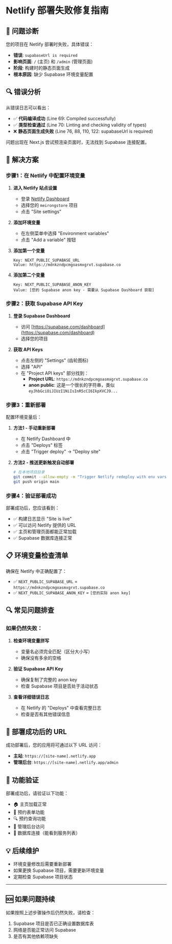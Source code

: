 # Netlify 部署失败修复指南

## 🚨 问题诊断

您的项目在 Netlify 部署时失败，具体错误：
- **错误**: `supabaseUrl is required`
- **影响页面**: `/` (主页) 和 `/admin` (管理页面)
- **阶段**: 构建时的静态页面生成
- **根本原因**: 缺少 Supabase 环境变量配置

## 🔍 错误分析

从错误日志可以看出：
- ✅ **代码编译成功** (Line 69: Compiled successfully)
- ✅ **类型检查通过** (Line 70: Linting and checking validity of types)
- ❌ **静态页面生成失败** (Line 76, 88, 110, 122: supabaseUrl is required)

问题出现在 Next.js 尝试预渲染页面时，无法找到 Supabase 连接配置。

## 🔧 解决方案

### 步骤1：在 Netlify 中配置环境变量

1. **进入 Netlify 站点设置**
   - 登录 [Netlify Dashboard](https://app.netlify.com/)
   - 选择您的 `meirongstore` 项目
   - 点击 "Site settings"

2. **添加环境变量**
   - 在左侧菜单中选择 "Environment variables"
   - 点击 "Add a variable" 按钮

3. **添加第一个变量**
   ```
   Key: NEXT_PUBLIC_SUPABASE_URL
   Value: https://mdnkzndpcmgoasmxgrxt.supabase.co
   ```

4. **添加第二个变量**
   ```
   Key: NEXT_PUBLIC_SUPABASE_ANON_KEY
   Value: [您的 Supabase anon key - 需要从 Supabase Dashboard 获取]
   ```

### 步骤2：获取 Supabase API Key

1. **登录 Supabase Dashboard**
   - 访问 [https://supabase.com/dashboard](https://supabase.com/dashboard)
   - 选择您的项目

2. **获取 API Keys**
   - 点击左侧的 "Settings" (齿轮图标)
   - 选择 "API"
   - 在 "Project API keys" 部分找到：
     - **Project URL**: `https://mdnkzndpcmgoasmxgrxt.supabase.co`
     - **anon public**: 这是一个很长的字符串，类似 `eyJhbGciOiJIUzI1NiIsInR5cCI6IkpXVCJ9...`

### 步骤3：重新部署

配置环境变量后：

1. **方法1 - 手动重新部署**
   - 在 Netlify Dashboard 中
   - 点击 "Deploys" 标签
   - 点击 "Trigger deploy" → "Deploy site"

2. **方法2 - 推送更新触发自动部署**
   ```bash
   # 在本地项目目录
   git commit --allow-empty -m "Trigger Netlify redeploy with env vars"
   git push origin main
   ```

### 步骤4：验证部署成功

部署成功后，您应该看到：
- ✅ 构建日志显示 "Site is live"
- ✅ 可以访问 Netlify 提供的 URL
- ✅ 主页和管理页面都能正常加载
- ✅ Supabase 数据库连接正常

## 📋 环境变量检查清单

确保在 Netlify 中正确配置了：

- ✅ `NEXT_PUBLIC_SUPABASE_URL` = `https://mdnkzndpcmgoasmxgrxt.supabase.co`
- ✅ `NEXT_PUBLIC_SUPABASE_ANON_KEY` = `[您的实际 anon key]`

## 🔍 常见问题排查

### 如果仍然失败：

1. **检查环境变量拼写**
   - 变量名必须完全匹配（区分大小写）
   - 确保没有多余的空格

2. **验证 Supabase API Key**
   - 确保复制了完整的 anon key
   - 检查 Supabase 项目是否处于活动状态

3. **查看详细错误日志**
   - 在 Netlify 的 "Deploys" 中查看完整日志
   - 检查是否有其他错误信息

## 🎯 部署成功后的 URL

成功部署后，您的应用将可通过以下 URL 访问：
- **主站**: `https://[site-name].netlify.app`
- **管理后台**: `https://[site-name].netlify.app/admin`

## 📱 功能验证

部署成功后，请验证以下功能：
- 🏠 主页加载正常
- 📅 预约表单功能
- 🔍 预约查询功能  
- 👤 管理后台访问
- 💾 数据库连接（能看到服务列表）

## 💡 后续维护

- 环境变量修改后需要重新部署
- 如果更换 Supabase 项目，需要更新环境变量
- 定期检查 Supabase 项目状态

---

## 🆘 如果问题持续

如果按照上述步骤操作后仍然失败，请检查：
1. Supabase 项目是否已正确设置数据库表
2. 网络是否能正常访问 Supabase
3. 是否有其他依赖项缺失
